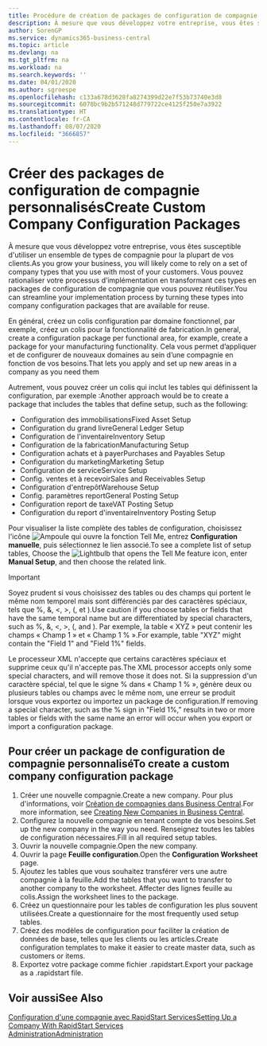 ```yaml
---
title: Procédure de création de packages de configuration de compagnie personnalisés | Microsoft Docs
description: À mesure que vous développez votre entreprise, vous êtes susceptible d'utiliser un ensemble de types de compagnie pour la plupart de vos clients. Vous pouvez rationaliser votre processus d’implémentation en transformant ces types en packages de configuration de compagnie que vous pouvez réutiliser.
author: SorenGP
ms.service: dynamics365-business-central
ms.topic: article
ms.devlang: na
ms.tgt_pltfrm: na
ms.workload: na
ms.search.keywords: ''
ms.date: 04/01/2020
ms.author: sgroespe
ms.openlocfilehash: c133a678d3628fa8274399d22e7f53b73740e3d8
ms.sourcegitcommit: 6078bc9b2b571248d779722ce4125f250e7a3922
ms.translationtype: HT
ms.contentlocale: fr-CA
ms.lasthandoff: 08/07/2020
ms.locfileid: "3666857"
---
```

# <a name="create-custom-company-configuration-packages"></a><span data-ttu-id="1b755-104">Créer des packages de configuration de compagnie personnalisés</span><span class="sxs-lookup"><span data-stu-id="1b755-104">Create Custom Company Configuration Packages</span></span>
<span data-ttu-id="1b755-105">À mesure que vous développez votre entreprise, vous êtes susceptible d'utiliser un ensemble de types de compagnie pour la plupart de vos clients.</span><span class="sxs-lookup"><span data-stu-id="1b755-105">As you grow your business, you will likely come to rely on a set of company types that you use with most of your customers.</span></span> <span data-ttu-id="1b755-106">Vous pouvez rationaliser votre processus d’implémentation en transformant ces types en packages de configuration de compagnie que vous pouvez réutiliser.</span><span class="sxs-lookup"><span data-stu-id="1b755-106">You can streamline your implementation process by turning these types into company configuration packages that are available for reuse.</span></span>  

<span data-ttu-id="1b755-107">En général, créez un colis configuration par domaine fonctionnel, par exemple, créez un colis pour la fonctionnalité de fabrication.</span><span class="sxs-lookup"><span data-stu-id="1b755-107">In general, create a configuration package per functional area, for example, create a package for your manufacturing functionality.</span></span> <span data-ttu-id="1b755-108">Cela vous permet d’appliquer et de configurer de nouveaux domaines au sein d’une compagnie en fonction de vos besoins.</span><span class="sxs-lookup"><span data-stu-id="1b755-108">That lets you apply and set up new areas in a company as you need them</span></span>  

<span data-ttu-id="1b755-109">Autrement, vous pouvez créer un colis qui inclut les tables qui définissent la configuration, par exemple :</span><span class="sxs-lookup"><span data-stu-id="1b755-109">Another approach would be to create a package that includes the tables that define setup, such as the following:</span></span>  

-   <span data-ttu-id="1b755-110">Configuration des immobilisations</span><span class="sxs-lookup"><span data-stu-id="1b755-110">Fixed Asset Setup</span></span>  
-   <span data-ttu-id="1b755-111">Configuration du grand livre</span><span class="sxs-lookup"><span data-stu-id="1b755-111">General Ledger Setup</span></span>  
-   <span data-ttu-id="1b755-112">Configuration de l'inventaire</span><span class="sxs-lookup"><span data-stu-id="1b755-112">Inventory Setup</span></span>  
-   <span data-ttu-id="1b755-113">Configuration de la fabrication</span><span class="sxs-lookup"><span data-stu-id="1b755-113">Manufacturing Setup</span></span>  
-   <span data-ttu-id="1b755-114">Configuration achats et à payer</span><span class="sxs-lookup"><span data-stu-id="1b755-114">Purchases and Payables Setup</span></span>  
-   <span data-ttu-id="1b755-115">Configuration du marketing</span><span class="sxs-lookup"><span data-stu-id="1b755-115">Marketing Setup</span></span>  
-   <span data-ttu-id="1b755-116">Configuration de service</span><span class="sxs-lookup"><span data-stu-id="1b755-116">Service Setup</span></span>  
-   <span data-ttu-id="1b755-117">Config. ventes et à recevoir</span><span class="sxs-lookup"><span data-stu-id="1b755-117">Sales and Receivables Setup</span></span>  
-   <span data-ttu-id="1b755-118">Configuration d'entrepôt</span><span class="sxs-lookup"><span data-stu-id="1b755-118">Warehouse Setup</span></span>  
-   <span data-ttu-id="1b755-119">Config. paramètres report</span><span class="sxs-lookup"><span data-stu-id="1b755-119">General Posting Setup</span></span>  
-   <span data-ttu-id="1b755-120">Configuration report de taxe</span><span class="sxs-lookup"><span data-stu-id="1b755-120">VAT Posting Setup</span></span>  
-   <span data-ttu-id="1b755-121">Configuration du report d'inventaire</span><span class="sxs-lookup"><span data-stu-id="1b755-121">Inventory Posting Setup</span></span>  

<span data-ttu-id="1b755-122">Pour visualiser la liste complète des tables de configuration, choisissez l'icône ![Ampoule qui ouvre la fonction Tell Me](media/ui-search/search_small.png "Dites-moi ce que vous voulez faire"), entrez **Configuration manuelle**, puis sélectionnez le lien associé.</span><span class="sxs-lookup"><span data-stu-id="1b755-122">To see a complete list of setup tables, Choose the ![Lightbulb that opens the Tell Me feature](media/ui-search/search_small.png "Tell me what you want to do") icon, enter **Manual Setup**, and then choose the related link.</span></span>  

> [!IMPORTANT]
> <span data-ttu-id="1b755-123">Soyez prudent si vous choisissez des tables ou des champs qui portent le même nom temporel mais sont différenciés par des caractères spéciaux, tels que %, &, <, >, (, et ).</span><span class="sxs-lookup"><span data-stu-id="1b755-123">Use caution if you choose tables or fields that have the same temporal name but are differentiated by special characters, such as %, &, <, >, (, and ).</span></span> <span data-ttu-id="1b755-124">Par exemple, la table « XYZ » peut contenir les champs « Champ 1 » et « Champ 1 % ».</span><span class="sxs-lookup"><span data-stu-id="1b755-124">For example, table "XYZ" might contain the "Field 1" and "Field 1%" fields.</span></span>
>
> <span data-ttu-id="1b755-125">Le processeur XML n'accepte que certains caractères spéciaux et supprime ceux qu'il n'accepte pas.</span><span class="sxs-lookup"><span data-stu-id="1b755-125">The XML processor accepts only some special characters, and will remove those it does not.</span></span> <span data-ttu-id="1b755-126">Si la suppression d'un caractère spécial, tel que le signe % dans « Champ 1 % », génère deux ou plusieurs tables ou champs avec le même nom, une erreur se produit lorsque vous exportez ou importez un package de configuration.</span><span class="sxs-lookup"><span data-stu-id="1b755-126">If removing a special character, such as the % sign in "Field 1%," results in two or more tables or fields with the same name an error will occur when you export or import a configuration package.</span></span>

## <a name="to-create-a-custom-company-configuration-package"></a><span data-ttu-id="1b755-127">Pour créer un package de configuration de compagnie personnalisé</span><span class="sxs-lookup"><span data-stu-id="1b755-127">To create a custom company configuration package</span></span>  
1.  <span data-ttu-id="1b755-128">Créer une nouvelle compagnie.</span><span class="sxs-lookup"><span data-stu-id="1b755-128">Create a new company.</span></span> <span data-ttu-id="1b755-129">Pour plus d'informations, voir [Création de compagnies dans Business Central](about-new-company.md).</span><span class="sxs-lookup"><span data-stu-id="1b755-129">For more information, see [Creating New Companies in Business Central](about-new-company.md).</span></span>  
3.  <span data-ttu-id="1b755-130">Configurez la nouvelle compagnie en tenant compte de vos besoins.</span><span class="sxs-lookup"><span data-stu-id="1b755-130">Set up the new company in the way you need.</span></span> <span data-ttu-id="1b755-131">Renseignez toutes les tables de configuration nécessaires.</span><span class="sxs-lookup"><span data-stu-id="1b755-131">Fill in all required setup tables.</span></span>  
4.  <span data-ttu-id="1b755-132">Ouvrir la nouvelle compagnie.</span><span class="sxs-lookup"><span data-stu-id="1b755-132">Open the new company.</span></span>
5. <span data-ttu-id="1b755-133">Ouvrir la page **Feuille configuration**.</span><span class="sxs-lookup"><span data-stu-id="1b755-133">Open the **Configuration Worksheet** page.</span></span>  
6.  <span data-ttu-id="1b755-134">Ajoutez les tables que vous souhaitez transférer vers une autre compagnie à la feuille.</span><span class="sxs-lookup"><span data-stu-id="1b755-134">Add the tables that you want to transfer to another company to the worksheet.</span></span> <span data-ttu-id="1b755-135">Affecter des lignes feuille au colis.</span><span class="sxs-lookup"><span data-stu-id="1b755-135">Assign the worksheet lines to the package.</span></span>  
7.  <span data-ttu-id="1b755-136">Créez un questionnaire pour les tables de configuration les plus souvent utilisées.</span><span class="sxs-lookup"><span data-stu-id="1b755-136">Create a questionnaire for the most frequently used setup tables.</span></span>  
8.  <span data-ttu-id="1b755-137">Créez des modèles de configuration pour faciliter la création de données de base, telles que les clients ou les articles.</span><span class="sxs-lookup"><span data-stu-id="1b755-137">Create configuration templates to make it easier to create master data, such as customers or items.</span></span>  
9.  <span data-ttu-id="1b755-138">Exportez votre package comme fichier .rapidstart.</span><span class="sxs-lookup"><span data-stu-id="1b755-138">Export your package as a .rapidstart file.</span></span>  

## <a name="see-also"></a><span data-ttu-id="1b755-139">Voir aussi</span><span class="sxs-lookup"><span data-stu-id="1b755-139">See Also</span></span>  
[<span data-ttu-id="1b755-140">Configuration d'une compagnie avec RapidStart Services</span><span class="sxs-lookup"><span data-stu-id="1b755-140">Setting Up a Company With RapidStart Services</span></span>](admin-set-up-a-company-with-rapidstart.md)  
[<span data-ttu-id="1b755-141">Administration</span><span class="sxs-lookup"><span data-stu-id="1b755-141">Administration</span></span>](admin-setup-and-administration.md)
